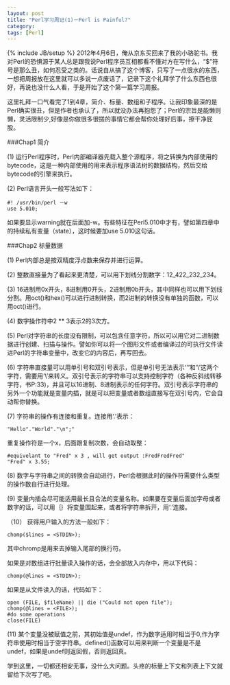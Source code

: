 ```yaml
---
layout: post
title: "Perl学习周记(1)－Perl is Painful?"
category: 
tags: [Perl]
---
```

{% include JB/setup %}
2012年4月6日，俺从京东买回来了我的小骆驼书。我对Perl的恐惧源于某人总是跟我说Perl程序员互相都看不懂对方在写什么，“$”符号是那么丑，如何忍受之类的。话说自从搞了这个博客，只写了一点很水的东西，一想把周报放在这里就可以多说一点废话了，记录下这个礼拜学了什么东西也很好，再说也没什么人看，于是开始了这个第一篇学习周报。

这里礼拜一口气看完了1到4章，简介、标量、数组和子程序。让我印象最深的是Perl确实很丑，但是作者也承认了，所以就没办法再抱怨了；Perl的宗旨是能懒则懒，灵活限制少,好像是你做很多很搓的事情它都会帮你处理好后事，擦干净屁股。

###Chap1 简介

(1) 运行Perl程序时，Perl内部编译器先载入整个源程序，将之转换为内部使用的bytecode，这是一种内部使用的用来表示程序语法树的数据结构，然后交给bytecode的引擎来执行。 

(2) Perl语言开头一般写法如下：
	
	#! /usr/bin/perl －w
	use 5.010;

  如果要显示warning就在后面加-w。有些特征在Perl5.010中才有，譬如第四章中的持续私有变量（state），这时候要加use 5.010这句话。
 
###Chap2 标量数据

(1) Perl内部总是按双精度浮点数来保存并进行运算。 

(2) 整数直接量为了看起来更清楚，可以用下划线分割数字：12_422_232_234。

(3) 16进制用0x开头，8进制用0开头，2进制用0b开头，其中同样也可以用下划线分割。用oct()和hex()可以进行进制转换，而2进制的转换没有单独的函数，可以用oct()进行。

(4) 数字操作符中2 ** 3表示2的3次方。

(5) Perl对字符串的长度没有限制，可以包含任意字符，所以可以用它对二进制数据进行创建、扫描与操作。譬如你可以将一个图形文件或者编译过的可执行文件读进Perl的字符串变量中，改变它的内容后，再写回去。

(6) 字符串直接量可以用单引号和双引号表示，但是单引号无法表示‘'’和‘\’这两个字符，需要用‘\’来转义。双引号表示的字符串可以支持控制字符（各种反斜线转移字符，书P:33)，并且可以16进制、8进制表示的任何字符。双引号表示字符串的另外一个功能就是变量内插，就是可以把变量或者数组直接写在双引号内，它会自动帮你替换。

(7) 字符串的操作有连接和重复。连接用‘.’表示：

	"Hello"."World"."\n";"

重复操作符是一个x，后面跟复制次数，会自动取整：

	#equivelant to "Fred" x 3 , will get output :FredFredFred"
	"Fred" x 3.55;

(8) 数字与字符串之间的转换会自动进行，Perl会根据此时的操作符需要什么类型的操作数自行进行处理。

(9) 变量内插会尽可能适用最长且合法的变量名称。如果要在变量后面加字母或者数字的话，可以用｛｝将变量围起来，或者将字符串拆开，用‘.’连接。

（10） 获得用户输入的方法一般如下：
	
	chomp($lines = <STDIN>);

其中chromp是用来去掉输入尾部的换行符。

如果是对数组进行批量读入操作的话，会全部放入内存中，用以下代码：

	chomp(@lines = <STDIN>);

如果是从文件读入的话，代码如下：
	
	open (FILE, $fileName) || die ("Could not open file"); 
	chomp(@lines = <FILE>);
	#do some operations
	close(FILE)


(11) 某个变量没被赋值之前，其初始值是undef，作为数字适用时相当于0,作为字符串使用时相当于空字符串。defined()函数可以用来判断一个变量是不是undef，如果是undef则返回假，否则返回真。

学到这里，一切都还相安无事，没什么大问题。头疼的标量上下文和列表上下文就留给下次写了吧。







